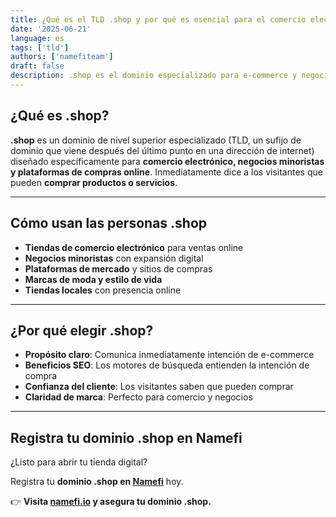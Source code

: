 ```yaml
---
title: ¿Qué es el TLD .shop y por qué es esencial para el comercio electrónico?
date: '2025-06-21'
language: es
tags: ['tld']
authors: ['namefiteam']
draft: false
description: .shop es el dominio especializado para e-commerce y negocios minoristas. Perfecto para tiendas online y plataformas de compras.
---
```


## **¿Qué es .shop?**

**.shop** es un dominio de nivel superior especializado (TLD, un sufijo de dominio que viene después del último punto en una dirección de internet) diseñado específicamente para **comercio electrónico, negocios minoristas y plataformas de compras online**. Inmediatamente dice a los visitantes que pueden **comprar productos o servicios**.

---

## **Cómo usan las personas .shop**

* **Tiendas de comercio electrónico** para ventas online
* **Negocios minoristas** con expansión digital
* **Plataformas de mercado** y sitios de compras
* **Marcas de moda y estilo de vida**
* **Tiendas locales** con presencia online

---

## **¿Por qué elegir .shop?**

* **Propósito claro**: Comunica inmediatamente intención de e-commerce
* **Beneficios SEO**: Los motores de búsqueda entienden la intención de compra
* **Confianza del cliente**: Los visitantes saben que pueden comprar
* **Claridad de marca**: Perfecto para comercio y negocios

---

## **Registra tu dominio .shop en Namefi**

¿Listo para abrir tu tienda digital?

Registra tu **dominio .shop en [Namefi](https://namefi.io)** hoy.

👉 **Visita [namefi.io](https://namefi.io) y asegura tu dominio .shop.**